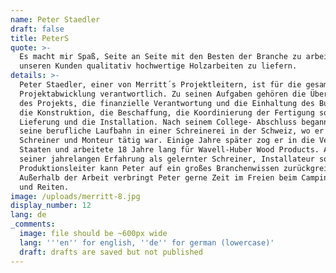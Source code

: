 ```yaml
---
name: Peter Staedler
draft: false
title: PeterS
quote: >-
  Es macht mir Spaß, Seite an Seite mit den Besten der Branche zu arbeiten, um
  unseren Kunden qualitativ hochwertige Holzarbeiten zu liefern.
details: >-
  Peter Staedler, einer von Merritt´s Projektleitern, ist für die gesamte
  Projektabwicklung verantwortlich. Zu seinen Aufgaben gehören die Überwachung
  des Projekts, die finanzielle Verantwortung und die Einhaltung des Budgets,
  die Konstruktion, die Beschaffung, die Koordinierung der Fertigung sowie die
  Lieferung und die Installation. Nach seinem College- Abschluss begann Peter
  seine berufliche Laufbahn in einer Schreinerei in der Schweiz, wo er als
  Schreiner und Monteur tätig war. Einige Jahre später zog er in die Vereinigten
  Staaten und arbeitete 18 Jahre lang für Wavell-Huber Wood Products. Aufgrund
  seiner jahrelangen Erfahrung als gelernter Schreiner, Installateur sowie
  Produktionsleiter kann Peter auf ein großes Branchenwissen zurückgreifen.
  Außerhalb der Arbeit verbringt Peter gerne Zeit im Freien beim Camping, Angeln
  und Reiten.
image: /uploads/merritt-8.jpg
display_number: 12
lang: de
_comments:
  image: file should be ~600px wide
  lang: '''en'' for english, ''de'' for german (lowercase)'
  draft: drafts are saved but not published
---
```

